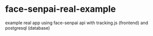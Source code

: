 # face-senpai-real-example
example real app using face-senpai api with tracking.js (frontend) and postgresql (database)
